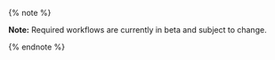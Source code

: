 {% note %}

**Note:** Required workflows are currently in beta and subject to change.

{% endnote %}
